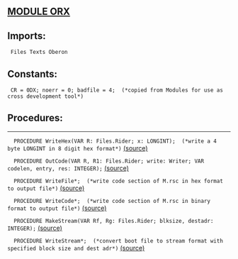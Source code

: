 
## [MODULE ORX](https://github.com/io-core/Build/blob/main/ORX.Mod)

  ## Imports:
` Files Texts Oberon`

  ## Constants:
```
 CR = 0DX; noerr = 0; badfile = 4;  (*copied from Modules for use as cross development tool*)

```
## Procedures:
---

`  PROCEDURE WriteHex(VAR R: Files.Rider; x: LONGINT);  (*write a 4 byte LONGINT in 8 digit hex format*)` [(source)](https://github.com/io-core/Build/blob/main/ORX.Mod#L17)


`  PROCEDURE OutCode(VAR R, R1: Files.Rider; write: Writer; VAR codelen, entry, res: INTEGER);` [(source)](https://github.com/io-core/Build/blob/main/ORX.Mod#L29)


`  PROCEDURE WriteFile*;  (*write code section of M.rsc in hex format to output file*)` [(source)](https://github.com/io-core/Build/blob/main/ORX.Mod#L56)


`  PROCEDURE WriteCode*;  (*write code section of M.rsc in binary format to output file*)` [(source)](https://github.com/io-core/Build/blob/main/ORX.Mod#L87)


`  PROCEDURE MakeStream(VAR Rf, Rg: Files.Rider; blksize, destadr: INTEGER);` [(source)](https://github.com/io-core/Build/blob/main/ORX.Mod#L116)


`  PROCEDURE WriteStream*;  (*convert boot file to stream format with specified block size and dest adr*)` [(source)](https://github.com/io-core/Build/blob/main/ORX.Mod#L127)

